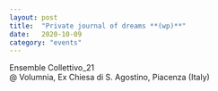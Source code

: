```yaml
---
layout: post
title:  "Private journal of dreams **(wp)**"
date:   2020-10-09
category: "events"
---
```

Ensemble Collettivo_21 <br>
@ Volumnia, Ex Chiesa di S. Agostino, Piacenza (Italy)